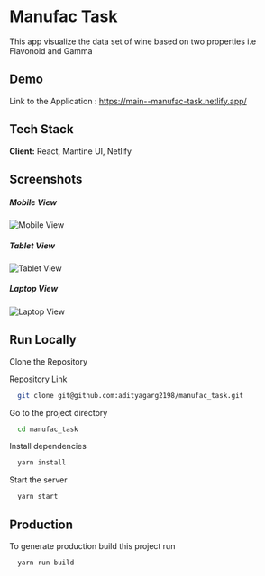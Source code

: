 
# Manufac Task
This app visualize the data set of wine based on two properties i.e Flavonoid and Gamma

## Demo

Link to the Application : https://main--manufac-task.netlify.app/


## Tech Stack

**Client:** React, Mantine UI, Netlify

## Screenshots

##### Mobile View
![Mobile View](<Screenshot 2024-04-21 at 9.50.28 PM.png>)

##### Tablet View
![Tablet View](<Screenshot 2024-04-21 at 9.51.36 PM.png>)

##### Laptop View
![Laptop View](<Screenshot 2024-04-21 at 9.52.43 PM.png>)


## Run Locally
Clone the Repository

Repository Link

```bash
  git clone git@github.com:adityagarg2198/manufac_task.git
```

Go to the project directory

```bash
  cd manufac_task
```

Install dependencies

```bash
  yarn install
```

Start the server

```bash
  yarn start
```


## Production

To generate production build this project run

```bash
  yarn run build
```